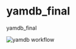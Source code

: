 # yamdb_final
yamdb_final

![yamdb workflow](https://github.com/vlad-crab/yamdb_final/actions/workflows/yamdb_workflow.yml/badge.svg)
